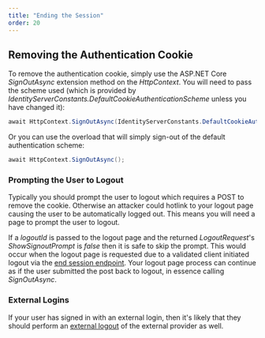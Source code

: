 ```yaml
---
title: "Ending the Session"
order: 20
---
```

## Removing the Authentication Cookie
To remove the authentication cookie, simply use the ASP.NET Core *SignOutAsync* extension method on the *HttpContext*.
You will need to pass the scheme used (which is provided by *IdentityServerConstants.DefaultCookieAuthenticationScheme* unless you have changed it):

```cs
await HttpContext.SignOutAsync(IdentityServerConstants.DefaultCookieAuthenticationScheme);
```

Or you can use the overload that will simply sign-out of the default authentication scheme:

```cs
await HttpContext.SignOutAsync();
```

### Prompting the User to Logout

Typically you should prompt the user to logout which requires a POST to remove the cookie.
Otherwise an attacker could hotlink to your logout page causing the user to be automatically logged out.
This means you will need a page to prompt the user to logout.

If a *logoutId* is passed to the logout page and the returned *LogoutRequest*'s *ShowSignoutPrompt* is *false* then it is safe to skip the prompt. 
This would occur when the logout page is requested due to a validated client initiated logout via the [end session endpoint](/identityserver/v5/reference/endpoints/end_session).
Your logout page process can continue as if the user submitted the post back to logout, in essence calling *SignOutAsync*.

### External Logins

If your user has signed in with an external login, then it's likely that they should perform an [external logout](external) of the external provider as well.
